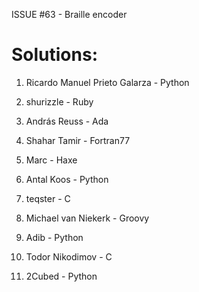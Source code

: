 ISSUE #63 - Braille encoder

Solutions:
===

1. Ricardo Manuel Prieto Galarza - Python

2. shurizzle - Ruby

3. András Reuss - Ada

4. Shahar Tamir - Fortran77

5. Marc - Haxe

6. Antal Koos - Python

7. teqster - C

8. Michael van Niekerk - Groovy

9. Adib - Python

10. Todor Nikodimov - C

11. 2Cubed - Python
